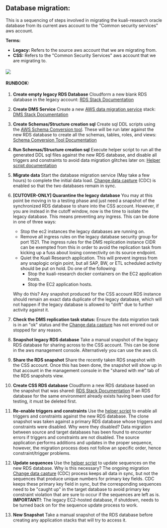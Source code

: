 ## Database migration:

This is a sequencing of steps involved in migrating the kuali-research oracle database from its current aws account to the "Common security services" aws account. 

**Terms:**

- **Legacy:** Refers to the source aws account that we are migrating from.
- **CSS:** Refers to the "Common Security Services" aws account that we are migrating to.

#### 

![](C:\whennemuth\workspaces\ecs_workspace\cloud-formation\kuali-infrastructure\runbook\database.png)

#### RUNBOOK:

1. **Create empty legacy RDS Database**
   Cloudform a new blank RDS database in the legacy account: [RDS Stack Documentation](..\kuali_rds\README.md)
   
2. **Create DMS Service**
   Create a new [AWS data migration service](https://docs.aws.amazon.com/dms/latest/userguide/Welcome.html) stack: [DMS Stack Documentation](..\kuali_rds\migration\dms\README.md)
   
3. **Create Schemas/Structure creation sql**
   Create sql DDL scripts using the [AWS Schema Conversion tool](https://docs.aws.amazon.com/SchemaConversionTool/latest/userguide/CHAP_Welcome.html). These will be run later against the new RDS database to create all the schemas, tables, roles, and views: [Schema Conversion Tool Documentation](..\kuali_rds\migration\sct\README.md)
   
4. **Run Schemas/Structure creation sql**
   Execute helper script to run all the generated DDL sql files against the new RDS database, and disable all triggers and constraints to avoid data migration glitches later on: [Helper script documentation](..\kuali_rds\migration\sct\docker-oracle-client\README.md)
   
5. **Migrate data**
   Start the database migration service (May take a few hours) to complete the initial data load. 
   [Change data capture](https://docs.aws.amazon.com/dms/latest/userguide/CHAP_Task.CDC.html) (CDC) is enabled so that the two databases remain in sync.

6. **[CUTOVER-ONLY] Quarantine the legacy database**
   You may at this point be moving in to a testing phase and just need a snapshot of the synchronized RDS database to share into the CSS account.
   However, if you are instead in the cutoff window, now is the time to isolate the legacy database. This means preventing any ingress. This can be done in one of three ways:

   - Stop the ec2 instances the legacy databases are running on.
   - Remove all ingress rules on the legacy database security group for port 1521.
      The ingress rules for the DMS replication instance CIDR can be exempted from this in order to avoid the replication task from kicking up a fuss about losing connectivity on its source endpoint.
   - Quiet the Kuali Research application.
      This will prevent ingress from any snaplogic origin point, but all SAP, BW, or ETL scheduled activity should be put on hold.
      Do one of the following:
      - Stop the kuali-research docker containers on the EC2 application hosts.
      - Stop the EC2 application hosts.

   Why do this? Any snapshot produced for the CSS account RDS instance should remain an exact data duplicate of the legacy database, which will not happen if the legacy database is allowed to "drift" due to further activity against it.
   
7. **Check the DMS replication task status:**
   Ensure the data migration task is in an "ok" status and the [Change data capture](https://docs.aws.amazon.com/dms/latest/userguide/CHAP_Task.CDC.html) has not errored out or stopped for any reason.

8. **Snapshot legacy RDS database**
   Take a manual snapshot of the legacy RDS database for sharing across to the CSS account. This can be done in the aws management console. Alternatively you can use the aws cli.

9. **Share the RDS snapshot**
   Share the recently taken RDS snapshot with the CSS account. Once this has been done, the snapshot will show up in that account in the management console in the "shared with me" tab of the RDS snapshots view.

10. **Create CSS RDS database**
   Cloudform a new RDS database based on the snapshot that was shared: [RDS Stack Documentation](..\kuali_rds\README.md)
   If an RDS database for the same environment already exists having been used for testing, it must be deleted first.

11. **Re-enable triggers and constraints**
   Use the [helper script](..\kuali_rds\migration\sct\docker-oracle-client\README.md) to enable all triggers and constraints against the new RDS database. The clone snapshot was taken against a primary RDS database whose triggers and constraints were disabled. Why were they disabled? Data migration between source and target databases has been found to encounter errors if triggers and constraints are not disabled. The source application performs additions and updates in the proper sequence, however, the migration process does not follow an specific order, hence constraint/trigger problems.

12. **Update sequences**
   Use the [helper script](..\kuali_rds\migration\sct\docker-oracle-client\README.md) to update sequences on the new RDS database. Why is this necessary? The ongoing migration [Change data capture](https://docs.aws.amazon.com/dms/latest/userguide/CHAP_Task.CDC.html) (CDC) process keeps all data in sync, but not the sequences that produce unique numbers for primary key fields. CDC keeps these primary key field in sync, but the corresponding sequences need to be "caught up" in the target database to avoid primary key constraint violation that are sure to occur if the sequences are left as is.
   **IMPORTANT!**: The legacy EC2-hosted database, if shutdown, needs to be turned back on for the sequence update process to work.
   
13. **New Snapshot**
   Take a manual snapshot of the RDS database before creating any application stacks that will try to access it.

